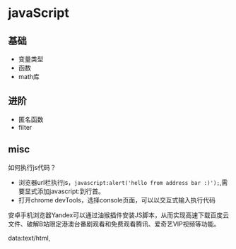 # javaScript

## 基础

* 变量类型
* 函数
* math库



## 进阶
* 匿名函数
* filter



## misc

如何执行js代码？

* 浏览器url栏执行js，`javascript:alert('hello from address bar :)');`,需要显式添加javascript:到行首。
* 打开chrome devTools，选择console页面，可以以交互式输入执行代码



安卓手机浏览器Yandex可以通过油猴插件安装JS脚本，从而实现高速下载百度云文件、破解B站限定港澳台番剧观看和免费观看腾讯、爱奇艺VIP视频等功能。

data:text/html, <html contenteditable>